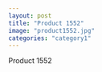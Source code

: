 ```yaml
---
layout: post
title: "Product 1552"
image: "product1552.jpg"
categories: "category1"
---
```

Product 1552
